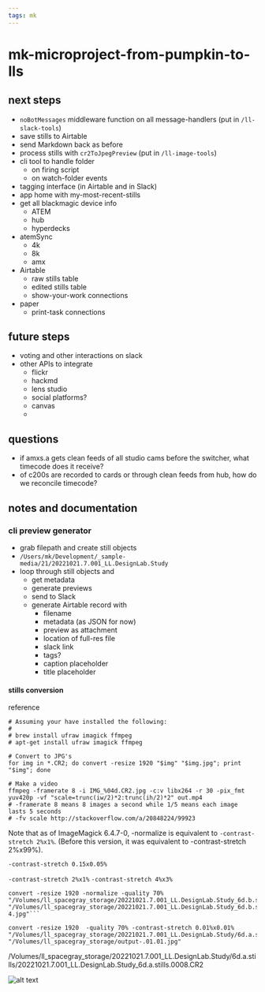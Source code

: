 ```yaml
---
tags: mk
---
```


# mk-microproject-from-pumpkin-to-lls

## next steps

- `noBotMessages` middleware function on all message-handlers (put in `/ll-slack-tools`)
- save stills to Airtable
- send Markdown back as before
- process stills with `cr2ToJpegPreview` (put in `/ll-image-tools`)
- cli tool to handle folder
    - on firing script
    - on watch-folder events
- tagging interface (in Airtable and in Slack)
- app home with my-most-recent-stills
- get all blackmagic device info
    - ATEM
    - hub
    - hyperdecks
- atemSync
    - 4k
    - 8k
    - amx
- Airtable
    - raw stills table
    - edited stills table
    - show-your-work connections
- paper
    - print-task connections

## future steps

- voting and other interactions on slack
- other APIs to integrate
    - flickr
    - hackmd
    - lens studio
    - social platforms?
    - canvas
    - 

## questions

- if amxs.a gets clean feeds of all studio cams before the switcher, what timecode does it receive?
- of c200s are recorded to cards or through clean feeds from hub, how do we reconcile timecode?


## notes and documentation

### cli preview generator

- grab filepath and create still objects
- `/Users/mk/Development/_sample-media/21/20221021.7.001_LL.DesignLab.Study`
- loop through still objects and 
    - get metadata
    - generate previews
    - send to Slack
    - generate Airtable record with
        - filename
        - metadata (as JSON for now)
        - preview as attachment
        - location of full-res file
        - slack link
        - tags?
        - caption placeholder
        - title placeholder


#### stills conversion

reference

```
# Assuming your have installed the following:
#
# brew install ufraw imagick ffmpeg
# apt-get install ufraw imagick ffmpeg

# Convert to JPG's
for img in *.CR2; do convert -resize 1920 "$img" "$img.jpg"; print "$img"; done

# Make a video
ffmpeg -framerate 8 -i IMG_%04d.CR2.jpg -c:v libx264 -r 30 -pix_fmt yuv420p -vf "scale=trunc(iw/2)*2:trunc(ih/2)*2" out.mp4
# -framerate 8 means 8 images a second while 1/5 means each image lasts 5 seconds
# -fv scale http://stackoverflow.com/a/20848224/99923
```


Note that as of ImageMagick 6.4.7-0, -normalize is equivalent to ``-contrast-stretch 2%x1%``. (Before this version, it was equivalent to -contrast-stretch 2%x99%).

`-contrast-stretch 0.15x0.05%`

`-contrast-stretch 2%x1%`
`-contrast-stretch 4%x3%`

```
convert -resize 1920 -normalize -quality 70% "/Volumes/ll_spacegray_storage/20221021.7.001_LL.DesignLab.Study_6d.b.stills.0005.CR2" "/Volumes/ll_spacegray_storage/20221021.7.001_LL.DesignLab.Study_6d.b.stills.0005.CR2-4.jpg"```
```


```
convert -resize 1920  -quality 70% -contrast-stretch 0.01%x0.01% "/Volumes/ll_spacegray_storage/20221021.7.001_LL.DesignLab.Study/6d.a.stills/20221021.7.001_LL.DesignLab.Study_6d.a.stills.0008.CR2" "/Volumes/ll_spacegray_storage/output-.01.01.jpg"

```

/Volumes/ll_spacegray_storage/20221021.7.001_LL.DesignLab.Study/6d.a.stills/20221021.7.001_LL.DesignLab.Study_6d.a.stills.0008.CR2



![alt text](https://files.slack.com/files-pri/T0HTW3H0V-F048EB8THKR/red-truss.jpg?pub_secret=058a10cf2f)


